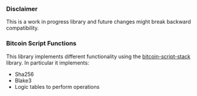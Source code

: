 ### Disclaimer
This is a work in progress library and future changes might break backward compatibility. 

### Bitcoin Script Functions

This library implements different functionality using the [bitcoin-script-stack](https://github.com/FairgateLabs/rust-bitcoin-script-stack) library.
In particular it implements:
- Sha256 
- Blake3
- Logic tables to perform operations 

